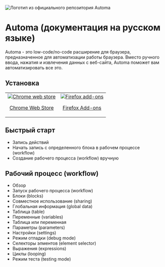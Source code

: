 ![Логотип из официального репозитория Automa](https://github.com/AutomaApp/automa/raw/main/src/assets/images/icon-128.png)
# Automa (документация на русском языке)
Automa - это low-code/no-code расширение для браузера, предназначенное для автоматизации работы браузера. Вместо ручного ввода, нажатия и извлечения данных с веб-сайта, Automa поможет вам автоматизировать все это.
## Установка
<markdown-accessiblity-table data-catalyst=""><table cellspacing="0" cellpadding="0">
  <tbody><tr>
    <td valign="center">
      <a align="center" href="https://chrome.google.com/webstore/detail/automa/infppggnoaenmfagbfknfkancpbljcca" rel="nofollow">
        <img src="https://user-images.githubusercontent.com/22908993/166417152-f870bfbd-1770-4c28-b69d-a7303aebc9a6.png" alt="Chrome web store" style="max-width: 100%;">
        <p align="center" dir="auto">Chrome Web Store</p>
      </a>
    </td>
    <td valign="center">
      <a href="https://addons.mozilla.org/en-US/firefox/addon/automa/" rel="nofollow">
        <img src="https://user-images.githubusercontent.com/22908993/166417727-3481fef4-00e5-4cf0-bb03-27fb880d993c.png" alt="Firefox add-ons" style="max-width: 100%;">
        <p align="center" dir="auto">Firefox Add-ons</p>
      </a>
    </td>
  </tr>
</tbody></table></markdown-accessiblity-table>

## Быстрый старт
- Запись действий
- Начать запись с определенного блока в рабочем процессе (workflow)
- Создание рабочего процесса (workflow) вручную

## Рабочий процесс (workflow)
- Обзор
- Запуск рабочего процесса (workflow)
- Блоки (blocks)
- Совместное использование (sharing)
- Глобальная информация (global data)
- Таблица (table)
- Переменные (variables)
- Таблица или переменная
- Параметры (parameters)
- Настройки (settings)
- Режим отладки (debug mode)
- Селекторы элментов (element selector)
- Выражения (expressions)
- Циклы (looping)
- Режим теста (testing mode)
